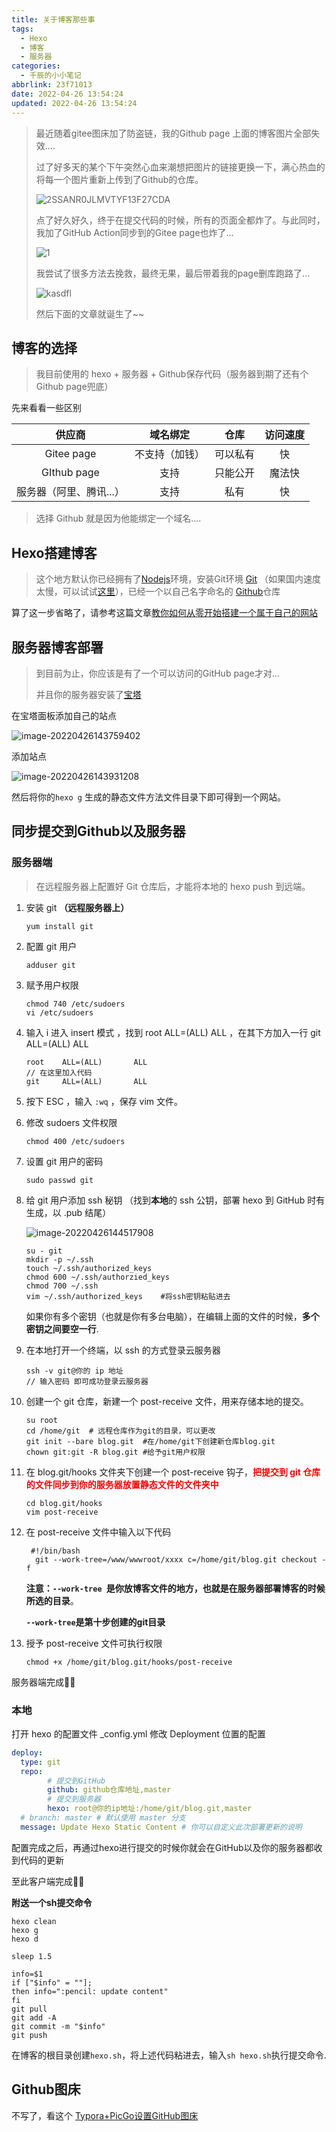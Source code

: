 ```yaml
---
title: 关于博客那些事
tags:
  - Hexo
  - 博客
  - 服务器
categories:
  - 千辰的小小笔记
abbrlink: 23f71013
date: 2022-04-26 13:54:24
updated: 2022-04-26 13:54:24
---
```


> 最近随着gitee图床加了防盗链，我的Github page 上面的博客图片全部失效....
>
> 过了好多天的某个下午突然心血来潮想把图片的链接更换一下，满心热血的将每一个图片重新上传到了Github的仓库。
>
> ![2SSANR0JLMVTYF13F27CDA](https://cdn.jsdelivr.net/gh/QianChenJun/cloudimage@main/img/202204261410285.png)
>
> 点了好久好久，终于在提交代码的时候，所有的页面全都炸了。与此同时，我加了GitHub Action同步到的Gitee page也炸了...
>
> ![1](https://cdn.jsdelivr.net/gh/QianChenJun/cloudimage@main/img/202204261410889.png)
>
> 我尝试了很多方法去挽救，最终无果，最后带着我的page删库跑路了...
>
> ![kasdfl](https://cdn.jsdelivr.net/gh/QianChenJun/cloudimage@main/img/202204261412408.png)
>
> 然后下面的文章就诞生了~~

*<!--more-->*





## 博客的选择

<blockquote class="info">
    我目前使用的 hexo + 服务器 + Github保存代码（服务器到期了还有个Github page兜底）
</blockquote>

先来看看一些区别

|         供应商          |    域名绑定    |   仓库   | 访问速度 |
| :---------------------: | :------------: | :------: | :------: |
|       Gitee page        | 不支持（加钱） | 可以私有 |    快    |
|       GIthub page       |      支持      | 只能公开 |  魔法快  |
| 服务器（阿里、腾讯...） |      支持      |   私有   |    快    |

> 选择 Github 就是因为他能绑定一个域名....





## Hexo搭建博客

> 这个地方默认你已经拥有了[Nodejs](https://nodejs.org/zh-cn/)环境，安装Git环境 [Git](https://git-scm.com/) （如果国内速度太慢，可以试试[这里](https://pc.qq.com/detail/13/detail_22693.html)），已经一个以自己名字命名的 [Github](www.github.com)仓库

算了这一步省略了，请参考这篇文章[教你如何从零开始搭建一个属于自己的网站](https://www.yunyoujun.cn/share/how-to-build-your-site/)

## 服务器博客部署

> 到目前为止，你应该是有了一个可以访问的GitHub page才对...
>
> 并且你的服务器安装了[宝塔](https://www.bt.cn/new/index.html)

在宝塔面板添加自己的站点

![image-20220426143759402](https://cdn.jsdelivr.net/gh/QianChenJun/cloudimage@main/img/202204261438156.png)

添加站点

![image-20220426143931208](https://cdn.jsdelivr.net/gh/QianChenJun/cloudimage@main/img/202204261439249.png)

然后将你的`hexo g` 生成的静态文件方法文件目录下即可得到一个网站。



## 同步提交到Github以及服务器

### 服务器端

> 在远程服务器上配置好 Git 仓库后，才能将本地的 hexo push 到远端。

1. 安装 git **（远程服务器上）**

   ```shell
   yum install git
   ```

2. 配置 git 用户

   ```shell
   adduser git
   ```

3. 赋予用户权限

   ```shell
   chmod 740 /etc/sudoers
   vi /etc/sudoers
   ```

4. 输入 i 进入 insert 模式 ，找到 root ALL=(ALL) ALL ，在其下方加入一行 git ALL=(ALL) ALL

   ```shell
   root    ALL=(ALL)       ALL
   // 在这里加入代码
   git     ALL=(ALL)       ALL
   ```

5. 按下 ESC ，输入 `:wq` ，保存 vim 文件。

6. 修改 sudoers 文件权限

   ```shell
   chmod 400 /etc/sudoers 
   ```

7. 设置 git 用户的密码

   ```shell
   sudo passwd git
   ```

8. 给 git 用户添加 ssh 秘钥 （找到**本地**的 ssh 公钥，部署 hexo 到 GitHub 时有生成，以 .pub 结尾）

   ![image-20220426144517908](https://cdn.jsdelivr.net/gh/QianChenJun/cloudimage@main/img/202204261445095.png)

   ```shell
   su - git
   mkdir -p ~/.ssh
   touch ~/.ssh/authorized_keys
   chmod 600 ~/.ssh/authorzied_keys
   chmod 700 ~/.ssh
   vim ~/.ssh/authorized_keys    #将ssh密钥粘贴进去
   ```

   如果你有多个密钥（也就是你有多台电脑），在编辑上面的文件的时候，**多个密钥之间要空一行**.

9. 在本地打开一个终端，以 ssh 的方式登录云服务器

   ```shell
   ssh -v git@你的 ip 地址
   // 输入密码 即可成功登录云服务器
   ```

10. 创建一个 git 仓库，新建一个 post-receive 文件，用来存储本地的提交。

    ```shell
    su root
    cd /home/git  # 远程仓库作为git的目录，可以更改
    git init --bare blog.git  #在/home/git下创建新仓库blog.git
    chown git:git -R blog.git #给予git用户权限
    ```

11. 在 blog.git/hooks 文件夹下创建一个 post-receive 钩子，<b style="color: #FF0000">把提交到 git 仓库的文件同步到你的服务器放置静态文件的文件夹中</b>

    ```shell
    cd blog.git/hooks
    vim post-receive
    ```

12. 在 post-receive 文件中输入以下代码

    ```shell
     #!/bin/bash 
      git --work-tree=/www/wwwroot/xxxx c=/home/git/blog.git checkout -f
    ```

    **注意：`--work-tree `是你放博客文件的地方，也就是在服务器部署博客的时候所选的目录**。

    **`--work-tree`是第十步创建的git目录**

13. 授予 post-receive 文件可执行权限

    ```shell
    chmod +x /home/git/blog.git/hooks/post-receive
    ```

服务器端完成🙌🙌



### 本地

打开 hexo 的配置文件 _config.yml 修改 Deployment 位置的配置

```yml
deploy:
  type: git
  repo:
        # 提交到GitHub
        github: github仓库地址,master
        # 提交到服务器
        hexo: root@你的ip地址:/home/git/blog.git,master
  # branch: master # 默认使用 master 分支
  message: Update Hexo Static Content # 你可以自定义此次部署更新的说明
```

配置完成之后，再通过hexo进行提交的时候你就会在GitHub以及你的服务器都收到代码的更新

至此客户端完成💖💖

**附送一个sh提交命令**

```shell
hexo clean
hexo g
hexo d

sleep 1.5

info=$1
if ["$info" = ""];
then info=":pencil: update content"
fi
git pull
git add -A
git commit -m "$info"
git push
```

在博客的根目录创建`hexo.sh`，将上述代码粘进去，输入`sh hexo.sh`执行提交命令.





## Github图床

不写了，看这个 [Typora+PicGo设置GitHub图床](https://blog.csdn.net/weixin_45965432/article/details/108911937)
